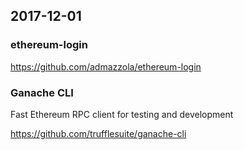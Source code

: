 ## 2017-12-01

### ethereum-login

https://github.com/admazzola/ethereum-login

### Ganache CLI

Fast Ethereum RPC client for testing and development

https://github.com/trufflesuite/ganache-cli
